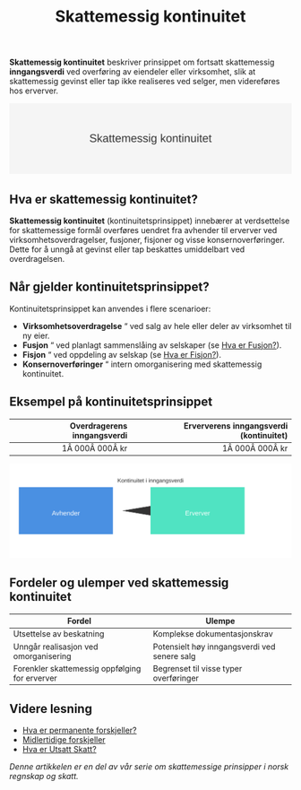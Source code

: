 ﻿---
title: "Skattemessig kontinuitet"
seoTitle: "Skattemessig kontinuitet"
description: '**Skattemessig kontinuitet** beskriver prinsippet om fortsatt skattemessig **inngangsverdi** ved overføring av eiendeler eller virksomhet, slik at skattemessig...'
---

**Skattemessig kontinuitet** beskriver prinsippet om fortsatt skattemessig **inngangsverdi** ved overføring av eiendeler eller virksomhet, slik at skattemessig gevinst eller tap ikke realiseres ved selger, men videreføres hos erverver.

![Skattemessig kontinuitet](skattemessig-kontinuitet-image.svg)

## Hva er skattemessig kontinuitet?

**Skattemessig kontinuitet** (kontinuitetsprinsippet) innebærer at verdsettelse for skattemessige formål overføres uendret fra avhender til erverver ved virksomhetsoverdragelser, fusjoner, fisjoner og visse konsernoverføringer. Dette for å unngå at gevinst eller tap beskattes umiddelbart ved overdragelsen.

## Når gjelder kontinuitetsprinsippet?

Kontinuitetsprinsippet kan anvendes i flere scenarioer:

* **Virksomhetsoverdragelse** “ ved salg av hele eller deler av virksomhet til ny eier.
* **Fusjon** “ ved planlagt sammenslåing av selskaper (se [Hva er Fusjon?](/blogs/regnskap/fusjon "Hva er Fusjon? En komplett guide til fusjon i norsk regnskap")).
* **Fisjon** “ ved oppdeling av selskap (se [Hva er Fisjon?](/blogs/regnskap/hva-er-fisjon "Hva er Fisjon? Guide til Fisjon i Norsk Regnskap")).
* **Konsernoverføringer** “ intern omorganisering med skattemessig kontinuitet.

## Eksempel på kontinuitetsprinsippet

| Overdragerens inngangsverdi | Erververens inngangsverdi (kontinuitet) |
|----------------------------:|----------------------------------------:|
| 1Â 000Â 000Â kr               | 1Â 000Â 000Â kr                             |

![Kontinuitetsprinsippet Diagram](kontinuitet-diagram.svg)

## Fordeler og ulemper ved skattemessig kontinuitet

| **Fordel**                                      | **Ulempe**                                                         |
|-------------------------------------------------|--------------------------------------------------------------------|
| Utsettelse av beskatning                        | Komplekse dokumentasjonskrav                                        |
| Unngår realisasjon ved omorganisering           | Potensielt høy inngangsverdi ved senere salg                        |
| Forenkler skattemessig oppfølging for erverver  | Begrenset til visse typer overføringer                              |

## Videre lesning

* [Hva er permanente forskjeller?](/blogs/regnskap/permanente-forskjeller "Permanente forskjeller i regnskap og skatt")
* [Midlertidige forskjeller](/blogs/regnskap/midlertidige-forskjeller "Midlertidige forskjeller i regnskap og skatt")
* [Hva er Utsatt Skatt?](/blogs/regnskap/hva-er-utsatt-skatt "Hva er Utsatt Skatt? Beregning og Regnskapsføring")

_Denne artikkelen er en del av vår serie om skattemessige prinsipper i norsk regnskap og skatt._









